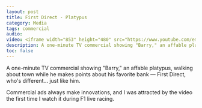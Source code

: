 ```yaml
---
layout: post
title: First Direct - Platypus
category: Media
tags: commercial
audio:
video: <iframe width="853" height="480" src="https://www.youtube.com/embed/VuWMBrauRRs" frameborder="0" allowfullscreen></iframe>
description: A one-minute TV commercial showing "Barry," an affable platypus, walking about town while he makes points about his favorite bank — First Direct, who's different... just like him.
toc: false
---
```


A one-minute TV commercial showing "Barry," an affable platypus, walking about town while he makes points about his favorite bank — First Direct, who's different... just like him.

Commercial ads always make innovations, and I was attracted by the video the first time I watch it during F1 live racing.